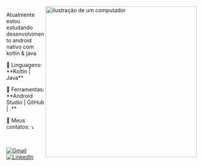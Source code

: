 
 


<img src="https://github.com/developertomaz/imgens/blob/main/computer-illustration.png" alt="ilustração de um computador" min-width="400px" max-width="400px" width="400px" align="right">

<p align="left"> 
 Atualmente estou estudando desenvolvimento android nativo com kotlin & java
</p>

<p align="left">
  🦄 Linguagens: **Koltin | Java**
</p>

<p align="left">
  💼 Ferramentas: **Android Studio | GitHub | .**
</p>

<p align="left">
  💌 Meus contatos: ⤵️
</p>

<br>

<p align="left">
  <a href="tomazedewreck@gmail.com" title="Gmail">
  <img src="https://img.shields.io/badge/-Gmail-FF0000?style=flat-square&labelColor=FF0000&logo=gmail&logoColor=white&link=developertomaz@gmail.com" alt="Gmail"/></a>

  <a href="https://www.linkedin.com/in/tomazedewreck/" title="LinkedIn">
  <img src="https://img.shields.io/badge/-Linkedin-0e76a8?style=flat-square&logo=Linkedin&logoColor=white&link=" alt="LinkedIn"/></a>

</p>
